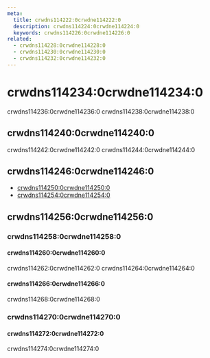 ```yaml
---
meta:
  title: crwdns114222:0crwdne114222:0
  description: crwdns114224:0crwdne114224:0
  keywords: crwdns114226:0crwdne114226:0
related:
  - crwdns114228:0crwdne114228:0
  - crwdns114230:0crwdne114230:0
  - crwdns114232:0crwdne114232:0
---
```


# crwdns114234:0crwdne114234:0

crwdns114236:0crwdne114236:0 crwdns114238:0crwdne114238:0

<entry-ad />

## crwdns114240:0crwdne114240:0

crwdns114242:0crwdne114242:0 crwdns114244:0crwdne114244:0

<usage name="v-data-iterator" />

## crwdns114246:0crwdne114246:0

- [crwdns114250:0crwdne114250:0](crwdns114248:0crwdne114248:0)
- [crwdns114254:0crwdne114254:0](crwdns114252:0crwdne114252:0)

## crwdns114256:0crwdne114256:0

### crwdns114258:0crwdne114258:0

#### crwdns114260:0crwdne114260:0

crwdns114262:0crwdne114262:0 crwdns114264:0crwdne114264:0

<example file="v-data-iterator/slot-default" />

#### crwdns114266:0crwdne114266:0

crwdns114268:0crwdne114268:0

<example file="v-data-iterator/slot-header-and-footer" />

### crwdns114270:0crwdne114270:0

#### crwdns114272:0crwdne114272:0

crwdns114274:0crwdne114274:0

<example file="v-data-iterator/misc-filter" />

<backmatter />
